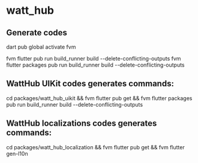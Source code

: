 # watt_hub

## Generate codes

dart pub global activate fvm

fvm flutter pub run build_runner build --delete-conflicting-outputs
fvm flutter packages pub run build_runner build --delete-conflicting-outputs

## WattHub UIKit codes generates commands:
cd packages/watt_hub_uikit && fvm flutter pub get && fvm flutter packages pub run build_runner build --delete-conflicting-outputs

## WattHub localizations codes generates commands:
cd packages/watt_hub_localization && fvm flutter pub get && fvm flutter gen-l10n


 